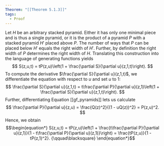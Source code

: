 ```yaml
---
Theorem: "[[Theorem 5.1.3]]"
tags:
  - Proof
---
```


Let $H$ be an arbitrary stacked pyramid. Either it has only one minimal piece and is thus a single pyramid, or it is the product of a pyramid $P$ with a stacked pyramid $H'$ placed above $P$. The number of ways that $P$ can be placed below $H'$ equals the right width of $H'$. Further, by definition the right width of $P$ determines the right width of $H$. Translating this construction into the language of generating functions yields
$$
S(z,u,t) = tP(z,u)\left(1 + \frac{\partial S}{\partial u}(z,1,t)\right).
$$
To compute the derivative $\frac{\partial S}{\partial u}(z,1,t)$, we differentiate the equation with respect to $u$ and set $u$ to 1:
$$
\frac{\partial S}{\partial u}(z,1,t) = t\frac{\partial P}{\partial u}(z,1)\left(1 + \frac{\partial S}{\partial u}(z,1,t)\right).
$$
Further, differentiating Equation [[gf_pyramids]] lets us calculate
$$
\frac{\partial P}{\partial u}(z,u) = \frac{Q(z)^2}{(1 - uQ(z))^2} = P(z,u)^2.
$$
Hence, we obtain
$$\begin{equation*}
S(z,u,t) = tP(z,u)\left(1 + \frac{t\frac{\partial P}{\partial u}(z,1)}{1 -  t\frac{\partial P}{\partial u}(z,1)}\right)
= \frac{tP(z,u)}{1 -  tP(z,1)^2}. {\qquad\blacksquare}
\end{equation*}$$
